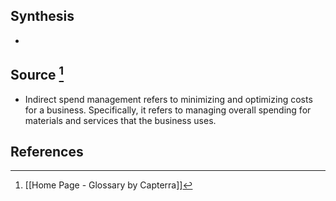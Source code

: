 ## Synthesis
- 
## Source [^1]
- Indirect spend management refers to minimizing and optimizing costs for a business. Specifically, it refers to managing overall spending for materials and services that the business uses.
## References

[^1]: [[Home Page - Glossary by Capterra]]